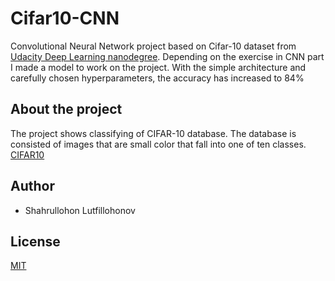 # Cifar10-CNN

Convolutional Neural Network project based on Cifar-10 dataset from [Udacity Deep Learning nanodegree](https://www.udacity.com/course/deep-learning-nanodegree--nd101). 
Depending on the exercise in CNN part I made a model to work on the project. With the simple architecture and carefully chosen hyperparameters, the accuracy has increased to 84%

## About the project
The project shows classifying of CIFAR-10 database. The database is consisted of images that are small color that fall into one of ten classes.
[CIFAR10](https://github.com/Shahrullo/Cifar10-CNN/blob/main/notebook_ims/cifar_data.png)


## Author 

* Shahrullohon Lutfillohonov


## License
[MIT](https://choosealicense.com/licenses/mit/)
